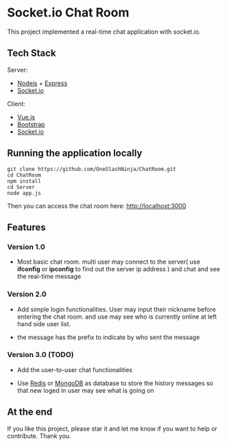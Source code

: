 # Socket.io Chat Room

This project implemented a real-time chat application with socket.io.

## Tech Stack

Server:

* [Nodejs](https://nodejs.org/) + [Express](http://expressjs.com/)
* [Socket.io](http://socket.io/)

Client:

* [Vue.js](https://vuejs.org/)
* [Bootstrap](http://getbootstrap.com/)
* [Socket.io](http://socket.io/)

## Running the application locally

```
git clone https://github.com/OneSlashNinja/ChatRoom.git
cd ChatRoom
npm install
cd Server
node app.js
```

Then you can access the chat room here: <http://localhost:3000>

## Features

### Version 1.0

* Most basic chat room. multi user may connect to the server( use **ifconfig** or **ipconfig** to find out the server ip address ) and chat and see the real-time message

### Version 2.0

* Add simple login functionalities. User may input their nickname before entering the chat room. and use may see who is currently online at left hand side user list.

* the message has the prefix to indicate by who sent the message

### Version 3.0 (TODO)

* Add the user-to-user chat functionalities

* Use [Redis](https://redis.io/) or [MongoDB](https://www.mongodb.com/) as database to store the history messages so that new loged in user may see what is going on

## At the end

If you like this project, please star it and let me know if you want to help or contribute. Thank you.